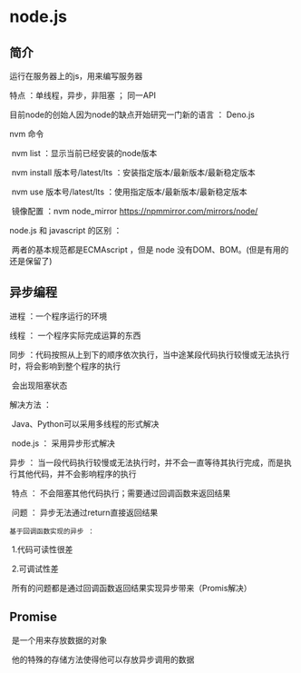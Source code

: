 # node.js

## 简介

运行在服务器上的js，用来编写服务器

特点 ：单线程，异步，非阻塞 ； 同一API

目前node的创始人因为node的缺点开始研究一门新的语言 ： Deno.js

nvm 命令

​	nvm list ：显示当前已经安装的node版本

​	nvm install 版本号/latest/lts ：安装指定版本/最新版本/最新稳定版本

​	nvm use 版本号/latest/lts ：使用指定版本/最新版本/最新稳定版本

​	镜像配置 ：nvm node_mirror https://npmmirror.com/mirrors/node/



node.js 和 javascript 的区别 ：

​	两者的基本规范都是ECMAscript ，但是 node 没有DOM、BOM。(但是有用的还是保留了)

## 异步编程

进程 ：一个程序运行的环境

线程 ： 一个程序实际完成运算的东西

同步 ：代码按照从上到下的顺序依次执行，当中途某段代码执行较慢或无法执行时，将会影响到整个程序的执行

​	会出现阻塞状态

解决方法 ：

​	Java、Python可以采用多线程的形式解决

​	node.js ： 采用异步形式解决

异步 ： 当一段代码执行较慢或无法执行时，并不会一直等待其执行完成，而是执行其他代码，并不会影响程序的执行

​	特点 ： 不会阻塞其他代码执行；需要通过回调函数来返回结果

​	问题 ： 异步无法通过return直接返回结果

 	基于回调函数实现的异步 ： 

​		1.代码可读性很差

​		2.可调试性差

​      所有的问题都是通过回调函数返回结果实现异步带来（Promis解决）

## Promise 

​      是一个用来存放数据的对象

​      他的特殊的存储方法使得他可以存放异步调用的数据